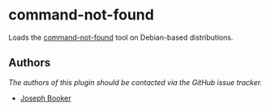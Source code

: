 command-not-found
=================

Loads the [command-not-found][1] tool on Debian-based distributions.

Authors
-------

*The authors of this plugin should be contacted via the GitHub issue tracker.*

 - [Joseph Booker](/sargas)

[1]: https://code.launchpad.net/command-not-found

